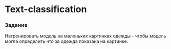 # Text-classification

### Задание
Натренировать модель на маленьких картинках одежды - чтобы модель могла определить что за одежда показана на картинке.